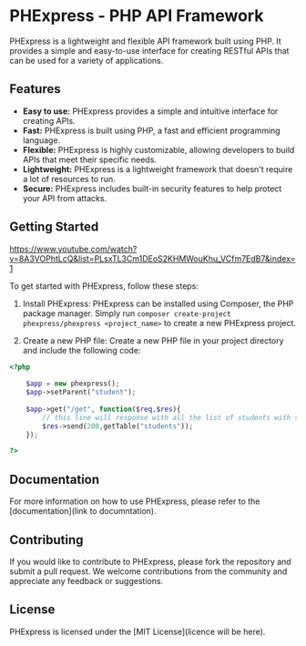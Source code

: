 # PHExpress - PHP API Framework

PHExpress is a lightweight and flexible API framework built using PHP. It provides a simple and easy-to-use interface for creating RESTful APIs that can be used for a variety of applications.

## Features

- **Easy to use:** PHExpress provides a simple and intuitive interface for creating APIs.
- **Fast:** PHExpress is built using PHP, a fast and efficient programming language.
- **Flexible:** PHExpress is highly customizable, allowing developers to build APIs that meet their specific needs.
- **Lightweight:** PHExpress is a lightweight framework that doesn't require a lot of resources to run.
- **Secure:** PHExpress includes built-in security features to help protect your API from attacks.

## Getting Started

https://www.youtube.com/watch?v=8A3VOPhtLcQ&list=PLsxTL3Cm1DEoS2KHMWouKhu_VCfm7EdB7&index=1

To get started with PHExpress, follow these steps:

1. Install PHExpress: PHExpress can be installed using Composer, the PHP package manager. Simply run `composer create-project phexpress/phexpress <project_name>`   to create a new PHExpress project.

2. Create a new PHP file: Create a new PHP file in your project directory and include the following code:

```php
<?php
 
    $app = new phexpress();
    $app->setParent("student");
     
    $app->get("/get", function($req,$res){
        // this line will response with all the list of students with status code 200
        $res->send(200,getTable("students")); 
    });

?>
```

## Documentation

For more information on how to use PHExpress, please refer to the [documentation](link to documntation).

## Contributing

If you would like to contribute to PHExpress, please fork the repository and submit a pull request. We welcome contributions from the community and appreciate any feedback or suggestions.

## License

PHExpress is licensed under the [MIT License](licence will be here).
